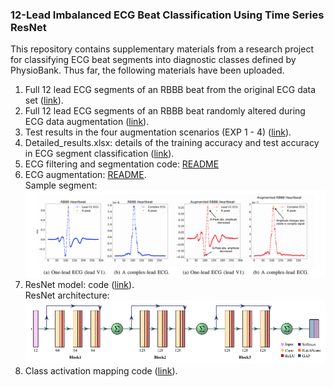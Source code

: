 
### 12-Lead Imbalanced ECG Beat Classification Using Time Series ResNet

This repository contains supplementary materials from a research project for classifying ECG beat segments into diagnostic classes defined by PhysioBank.
Thus far, the following materials have been uploaded.
1. Full 12 lead ECG segments of an RBBB beat from the original ECG data set ([link](supplemental_plots/Figure2)).
2. Full 12 lead ECG segments of an RBBB beat randomly altered during ECG data augmentation ([link](supplemental_plots/Figure3)).
3. Test results in the four augmentation scenarios (EXP 1 - 4) ([link](test_results.md)).
4. Detailed_results.xlsx: details of the training accuracy and test accuracy in ECG segment classification ([link](result_details.xlsx)).
5. ECG filtering and segmentation code: [README](preproc/preproc.py)
6. ECG augmentation: [README](augmentation/README.md).<br/>
   Sample segment:<br/>
  ![AugTest](imgs/rbbb.png)
7. ResNet model: code ([link](resnet/resnet.py)).<br/>
   ResNet architecture:<br/>
  ![ResNetArch](imgs/resnet.png)
8. Class activation mapping code ([link](class_activation_map/cam.py)).
